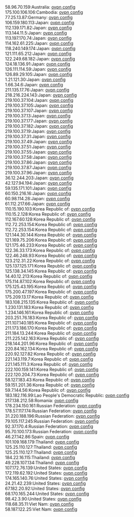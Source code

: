 58.96.70.159:Australia: [ovpn config](vpn/58_96_70_159.ovpn)  
175.100.106.106:Cambodia: [ovpn config](vpn/175_100_106_106.ovpn)  
77.25.13.87:Germany: [ovpn config](vpn/77_25_13_87.ovpn)  
106.159.180.113:Japan: [ovpn config](vpn/106_159_180_113.ovpn)  
112.139.171.82:Japan: [ovpn config](vpn/112_139_171_82.ovpn)  
113.144.11.5:Japan: [ovpn config](vpn/113_144_11_5.ovpn)  
113.197.170.74:Japan: [ovpn config](vpn/113_197_170_74.ovpn)  
114.162.61.225:Japan: [ovpn config](vpn/114_162_61_225.ovpn)  
118.240.149.174:Japan: [ovpn config](vpn/118_240_149_174.ovpn)  
121.111.65.212:Japan: [ovpn config](vpn/121_111_65_212.ovpn)  
122.249.68.182:Japan: [ovpn config](vpn/122_249_68_182.ovpn)  
124.18.136.91:Japan: [ovpn config](vpn/124_18_136_91.ovpn)  
126.111.114.59:Japan: [ovpn config](vpn/126_111_114_59.ovpn)  
126.89.29.105:Japan: [ovpn config](vpn/126_89_29_105.ovpn)  
1.21.121.30:Japan: [ovpn config](vpn/1_21_121_30.ovpn)  
1.66.34.6:Japan: [ovpn config](vpn/1_66_34_6.ovpn)  
211.135.17.76:Japan: [ovpn config](vpn/211_135_17_76.ovpn)  
218.216.224.143:Japan: [ovpn config](vpn/218_216_224_143.ovpn)  
219.100.37.104:Japan: [ovpn config](vpn/219_100_37_104.ovpn)  
219.100.37.105:Japan: [ovpn config](vpn/219_100_37_105.ovpn)  
219.100.37.107:Japan: [ovpn config](vpn/219_100_37_107.ovpn)  
219.100.37.13:Japan: [ovpn config](vpn/219_100_37_13.ovpn)  
219.100.37.177:Japan: [ovpn config](vpn/219_100_37_177.ovpn)  
219.100.37.182:Japan: [ovpn config](vpn/219_100_37_182.ovpn)  
219.100.37.19:Japan: [ovpn config](vpn/219_100_37_19.ovpn)  
219.100.37.31:Japan: [ovpn config](vpn/219_100_37_31.ovpn)  
219.100.37.49:Japan: [ovpn config](vpn/219_100_37_49.ovpn)  
219.100.37.51:Japan: [ovpn config](vpn/219_100_37_51.ovpn)  
219.100.37.55:Japan: [ovpn config](vpn/219_100_37_55.ovpn)  
219.100.37.58:Japan: [ovpn config](vpn/219_100_37_58.ovpn)  
219.100.37.86:Japan: [ovpn config](vpn/219_100_37_86.ovpn)  
219.100.37.87:Japan: [ovpn config](vpn/219_100_37_87.ovpn)  
219.100.37.96:Japan: [ovpn config](vpn/219_100_37_96.ovpn)  
36.12.244.203:Japan: [ovpn config](vpn/36_12_244_203.ovpn)  
42.127.94.194:Japan: [ovpn config](vpn/42_127_94_194.ovpn)  
59.135.171.101:Japan: [ovpn config](vpn/59_135_171_101.ovpn)  
60.150.216.16:Japan: [ovpn config](vpn/60_150_216_16.ovpn)  
60.98.114.28:Japan: [ovpn config](vpn/60_98_114_28.ovpn)  
61.112.217.66:Japan: [ovpn config](vpn/61_112_217_66.ovpn)  
110.15.190.103:Korea Republic of: [ovpn config](vpn/110_15_190_103.ovpn)  
110.15.2.128:Korea Republic of: [ovpn config](vpn/110_15_2_128.ovpn)  
112.167.60.128:Korea Republic of: [ovpn config](vpn/112_167_60_128.ovpn)  
112.72.253.154:Korea Republic of: [ovpn config](vpn/112_72_253_154.ovpn)  
112.72.253.154:Korea Republic of: [ovpn config](vpn/112_72_253_154.ovpn)  
121.144.30.144:Korea Republic of: [ovpn config](vpn/121_144_30_144.ovpn)  
121.169.75.206:Korea Republic of: [ovpn config](vpn/121_169_75_206.ovpn)  
121.175.46.233:Korea Republic of: [ovpn config](vpn/121_175_46_233.ovpn)  
122.36.33.173:Korea Republic of: [ovpn config](vpn/122_36_33_173.ovpn)  
122.46.248.93:Korea Republic of: [ovpn config](vpn/122_46_248_93.ovpn)  
123.212.31.22:Korea Republic of: [ovpn config](vpn/123_212_31_22.ovpn)  
125.137.125.171:Korea Republic of: [ovpn config](vpn/125_137_125_171.ovpn)  
125.138.34.145:Korea Republic of: [ovpn config](vpn/125_138_34_145.ovpn)  
14.40.12.213:Korea Republic of: [ovpn config](vpn/14_40_12_213.ovpn)  
175.114.87.102:Korea Republic of: [ovpn config](vpn/175_114_87_102.ovpn)  
175.125.43.195:Korea Republic of: [ovpn config](vpn/175_125_43_195.ovpn)  
175.200.47.197:Korea Republic of: [ovpn config](vpn/175_200_47_197.ovpn)  
175.209.13.17:Korea Republic of: [ovpn config](vpn/175_209_13_17.ovpn)  
183.108.215.135:Korea Republic of: [ovpn config](vpn/183_108_215_135.ovpn)  
1.230.131.183:Korea Republic of: [ovpn config](vpn/1_230_131_183.ovpn)  
1.234.146.161:Korea Republic of: [ovpn config](vpn/1_234_146_161.ovpn)  
203.251.76.183:Korea Republic of: [ovpn config](vpn/203_251_76_183.ovpn)  
211.107.140.185:Korea Republic of: [ovpn config](vpn/211_107_140_185.ovpn)  
211.173.186.170:Korea Republic of: [ovpn config](vpn/211_173_186_170.ovpn)  
211.184.13.244:Korea Republic of: [ovpn config](vpn/211_184_13_244.ovpn)  
211.225.142.163:Korea Republic of: [ovpn config](vpn/211_225_142_163.ovpn)  
218.144.201.96:Korea Republic of: [ovpn config](vpn/218_144_201_96.ovpn)  
220.84.162.134:Korea Republic of: [ovpn config](vpn/220_84_162_134.ovpn)  
220.92.127.82:Korea Republic of: [ovpn config](vpn/220_92_127_82.ovpn)  
221.143.119.7:Korea Republic of: [ovpn config](vpn/221_143_119_7.ovpn)  
221.145.111.3:Korea Republic of: [ovpn config](vpn/221_145_111_3.ovpn)  
222.100.159.141:Korea Republic of: [ovpn config](vpn/222_100_159_141.ovpn)  
222.120.204.73:Korea Republic of: [ovpn config](vpn/222_120_204_73.ovpn)  
58.127.183.43:Korea Republic of: [ovpn config](vpn/58_127_183_43.ovpn)  
59.151.201.36:Korea Republic of: [ovpn config](vpn/59_151_201_36.ovpn)  
59.7.144.56:Korea Republic of: [ovpn config](vpn/59_7_144_56.ovpn)  
183.182.116.99:Lao People's Democratic Republic: [ovpn config](vpn/183_182_116_99.ovpn)  
217.138.212.58:Romania: [ovpn config](vpn/217_138_212_58.ovpn)  
178.234.150.161:Russian Federation: [ovpn config](vpn/178_234_150_161.ovpn)  
178.57.117.174:Russian Federation: [ovpn config](vpn/178_57_117_174.ovpn)  
31.220.188.196:Russian Federation: [ovpn config](vpn/31_220_188_196.ovpn)  
79.105.117.245:Russian Federation: [ovpn config](vpn/79_105_117_245.ovpn)  
92.37.170.4:Russian Federation: [ovpn config](vpn/92_37_170_4.ovpn)  
95.70.100.173:Russian Federation: [ovpn config](vpn/95_70_100_173.ovpn)  
46.27.142.86:Spain: [ovpn config](vpn/46_27_142_86.ovpn)  
101.109.168.179:Thailand: [ovpn config](vpn/101_109_168_179.ovpn)  
125.25.110.127:Thailand: [ovpn config](vpn/125_25_110_127.ovpn)  
125.25.110.127:Thailand: [ovpn config](vpn/125_25_110_127.ovpn)  
184.22.16.115:Thailand: [ovpn config](vpn/184_22_16_115.ovpn)  
49.228.107.134:Thailand: [ovpn config](vpn/49_228_107_134.ovpn)  
107.172.76.139:United States: [ovpn config](vpn/107_172_76_139.ovpn)  
172.119.62.192:United States: [ovpn config](vpn/172_119_62_192.ovpn)  
174.165.140.76:United States: [ovpn config](vpn/174_165_140_76.ovpn)  
24.21.42.239:United States: [ovpn config](vpn/24_21_42_239.ovpn)  
67.182.20.92:United States: [ovpn config](vpn/67_182_20_92.ovpn)  
68.170.165.244:United States: [ovpn config](vpn/68_170_165_244.ovpn)  
98.42.3.90:United States: [ovpn config](vpn/98_42_3_90.ovpn)  
118.68.35.11:Viet Nam: [ovpn config](vpn/118_68_35_11.ovpn)  
58.187.122.25:Viet Nam: [ovpn config](vpn/58_187_122_25.ovpn)  
